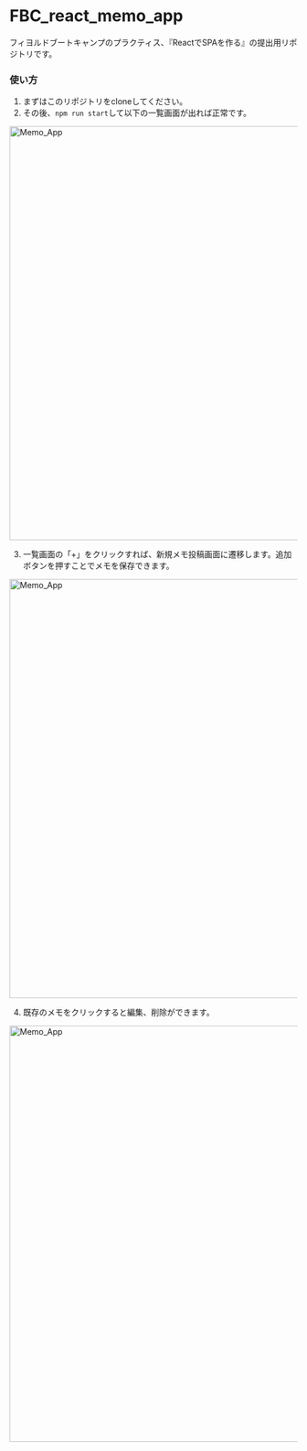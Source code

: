 # FBC_react_memo_app
フィヨルドブートキャンプのプラクティス、『ReactでSPAを作る』の提出用リポジトリです。

### 使い方
1. まずはこのリポジトリをcloneしてください。
2. その後、`npm run start`して以下の一覧画面が出れば正常です。
<img width="724" alt="Memo_App" src="https://github.com/user-attachments/assets/8184bcb0-e371-4daa-b333-2932fbd90903">

3. 一覧画面の「+」をクリックすれば、新規メモ投稿画面に遷移します。追加ボタンを押すことでメモを保存できます。
<img width="733" alt="Memo_App" src="https://github.com/user-attachments/assets/5fb70170-13d6-45b3-b2cc-a6fcfd113d8e">

4. 既存のメモをクリックすると編集、削除ができます。
<img width="728" alt="Memo_App" src="https://github.com/user-attachments/assets/8a728a2d-5a1e-4979-8ddc-6483dd47abe1">
